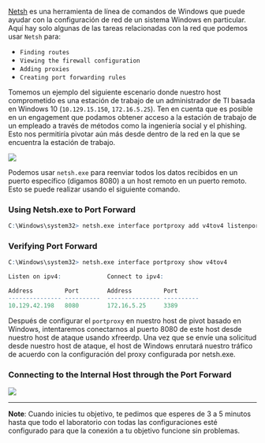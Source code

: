 [Netsh](https://docs.microsoft.com/en-us/windows-server/networking/technologies/netsh/netsh-contexts) es una herramienta de línea de comandos de Windows que puede ayudar con la configuración de red de un sistema Windows en particular. Aquí hay solo algunas de las tareas relacionadas con la red que podemos usar `Netsh` para:

- `Finding routes`
- `Viewing the firewall configuration`
- `Adding proxies`
- `Creating port forwarding rules`

Tomemos un ejemplo del siguiente escenario donde nuestro host comprometido es una estación de trabajo de un administrador de TI basada en Windows 10 (`10.129.15.150`, `172.16.5.25`). Ten en cuenta que es posible en un engagement que podamos obtener acceso a la estación de trabajo de un empleado a través de métodos como la ingeniería social y el phishing. Esto nos permitiría pivotar aún más desde dentro de la red en la que se encuentra la estación de trabajo.

![](https://academy.hackthebox.com/storage/modules/158/88.png)

Podemos usar `netsh.exe` para reenviar todos los datos recibidos en un puerto específico (digamos 8080) a un host remoto en un puerto remoto. Esto se puede realizar usando el siguiente comando.

### Using Netsh.exe to Port Forward

```r
C:\Windows\system32> netsh.exe interface portproxy add v4tov4 listenport=8080 listenaddress=10.129.15.150 connectport=3389 connectaddress=172.16.5.25
```

### Verifying Port Forward

```r
C:\Windows\system32> netsh.exe interface portproxy show v4tov4

Listen on ipv4:             Connect to ipv4:

Address         Port        Address         Port
--------------- ----------  --------------- ----------
10.129.42.198   8080        172.16.5.25     3389
```

Después de configurar el `portproxy` en nuestro host de pivot basado en Windows, intentaremos conectarnos al puerto 8080 de este host desde nuestro host de ataque usando xfreerdp. Una vez que se envíe una solicitud desde nuestro host de ataque, el host de Windows enrutará nuestro tráfico de acuerdo con la configuración del proxy configurada por netsh.exe.

### Connecting to the Internal Host through the Port Forward

![](https://academy.hackthebox.com/storage/modules/158/netsh_pivot.png)

---

**Note**: Cuando inicies tu objetivo, te pedimos que esperes de 3 a 5 minutos hasta que todo el laboratorio con todas las configuraciones esté configurado para que la conexión a tu objetivo funcione sin problemas.